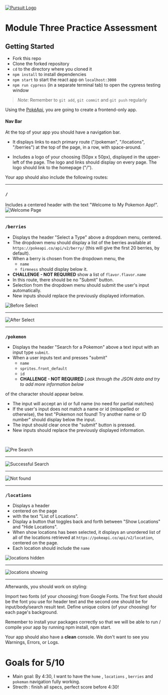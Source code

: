 [![Pursuit Logo](https://avatars1.githubusercontent.com/u/5825944?s=200&v=4)](https://pursuit.org)

# Module Three Practice Assessment

## Getting Started

- Fork this repo
- Clone the forked repository
- `cd` to the directory where you cloned it
- `npm install` to install dependencies
- `npm start` to start the react app on `localhost:3000`
- `npm run cypress` (in a separate terminal tab) to open the cypress testing window

> _Note_: Remember to `git add`, `git commit` and `git push` regularly

Using the [PokéApi](https://pokeapi.co/), you are going to create a frontend-only app.

#### Nav Bar

At the top of your app you should have a navigation bar.

- It displays links to each primary route ("/pokeman", "/locations", "/berries") at the top of the page, in a row, with space-around.

- Includes a logo of your choosing (50px x 50px), displayed in the upper-left of the page.
  The logo and links should display on every page.
  The logo should link to the homepage ("/").

Your app should also include the following routes:

<hr />

### `/`

Includes a centered header with the text "Welcome to My Pokemon App!". ![Welcome Page](./assets/welcome.png)

<hr />

### `/berries`

- Displays the header "Select a Type" above a dropdown menu, centered.
- The dropdown menu should display a list of the berries available at `https://pokeapi.co/api/v2/berry/` (this will give the first 20 berries, by default).
- When a berry is chosen from the dropdown menu, the
  - `name`
  - `firmness`
    should display below it.
- **CHALLENGE - NOT REQUIRED** show a list of `flavor.flavor.name`
- In this route, there should be no "Submit" button.
- Selection from the dropdown menu should submit the user's input automatically.
- New inputs should replace the previously displayed information.
  <br />

![Before Select](./assets/select1.png)

<hr />

![After Select](./assets/select2.png)

<hr />

### `/pokemon`

- Displays the header "Search for a Pokemon" above a text input with an input type `submit`.
- When a user inputs text and presses "submit"
  - `name`
  - `sprites.front_default`
  - `id`
  - **CHALLENGE - NOT REQUIRED** _Look through the JSON data and try to add more information below_

of the character should appear below.

- The input will accept an id or full name (no need for partial matches)
- If the user's input does not match a name or id (misspelled or otherwise), the text "Pokemon not found! Try another name or ID number" should display below the input.
- The input should clear once the "submit" button is pressed.
- New inputs should replace the previously displayed information.

<br />

![Pre Search](./assets/search1.png)

<hr />

![Successful Search](./assets/search2.png)

<hr />

![Not found](./assets/search3.png)

<hr />

### `/locations`

- Displays a header
- centered on the page
- with the text "List of Locations".
- Display a button that toggles back and forth between "Show Locations" and "Hide Locations".
- When show locations has been selected, it displays an unordered list of all of the locations retrieved at `https://pokeapi.co/api/v2/location`, centered on the page.
- Each location should include the `name`
  <br />

![locations hidden](./assets/locations1.png)

<hr />

![locations showing](./assets/locations2.png)

<hr />

Afterwards, you should work on styling:

Import two fonts (of your choosing) from Google Fonts. The first font should be the font you use for header text and the second one should be for input/body/search result text.
Define unique colors (of your choosing) for each page's background.

Remember to install your packages correctly so that we will be able to run / compile your app by running npm install, npm start.

Your app should also have a **clean** console. We don't want to see you Warnings, Errors, or Logs.

# Goals for 5/10

- Main goal: By 4:30, I want to have the `home` , `locations` , `berries` and `pokeman` navigation fully working.
- Strecth  : finish all specs, perfect score before 4:30!  

